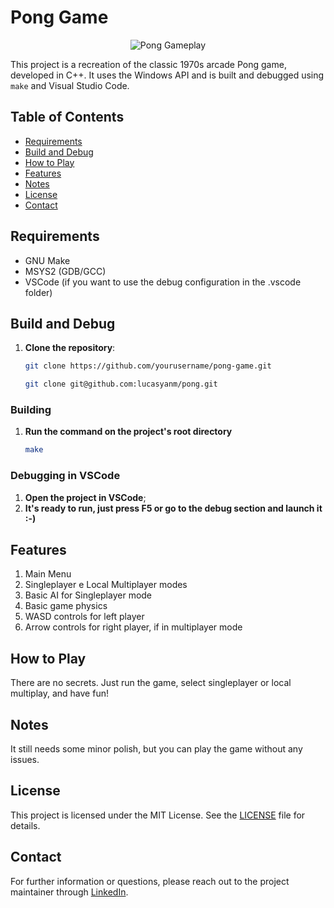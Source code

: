 # Pong Game

<p align="center">
  <img src="./assets/pong.gif" alt="Pong Gameplay">
</p>

This project is a recreation of the classic 1970s arcade Pong game, developed in C++. It uses the Windows API and is built and debugged using `make` and Visual Studio Code.

## Table of Contents

- [Requirements](#Requirements)
- [Build and Debug](#Build-and-debug)
- [How to Play](#How-to-play)
- [Features](#Features)
- [Notes](#Notes)
- [License](#License)
- [Contact](#Contact)

## Requirements

- GNU Make
- MSYS2 (GDB/GCC)
- VSCode (if you want to use the debug configuration in the .vscode folder)

## Build and Debug

1. **Clone the repository**:
   ```sh
   git clone https://github.com/yourusername/pong-game.git
   ```
   ```sh
   git clone git@github.com:lucasyanm/pong.git
   ```

### Building

1. **Run the command on the project's root directory**
   ```sh
   make
   ```

### Debugging in VSCode

1. **Open the project in VSCode**;
2. **It's ready to run, just press F5 or go to the debug section and launch it :-)**

## Features

1. Main Menu
2. Singleplayer e Local Multiplayer modes
3. Basic AI for Singleplayer mode
4. Basic game physics
5. WASD controls for left player
6. Arrow controls for right player, if in multiplayer mode

## How to Play

There are no secrets. Just run the game, select singleplayer or local multiplay, and have fun!

## Notes

It still needs some minor polish, but you can play the game without any issues.

## License

This project is licensed under the MIT License. See the [LICENSE](./LICENSE) file for details.

## Contact

For further information or questions, please reach out to the project maintainer through [LinkedIn](https://www.linkedin.com/in/lucas-yan-carvalho/).
